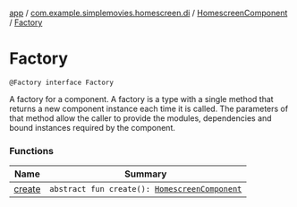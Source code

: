 [app](../../../index.md) / [com.example.simplemovies.homescreen.di](../../index.md) / [HomescreenComponent](../index.md) / [Factory](./index.md)

# Factory

`@Factory interface Factory`

A factory for a component.
A factory is a type with a single method that returns a new component instance each time it is called.
The parameters of that method allow the caller to provide the modules, dependencies
and bound instances required by the component.

### Functions

| Name | Summary |
|---|---|
| [create](create.md) | `abstract fun create(): `[`HomescreenComponent`](../index.md) |
